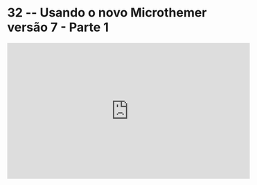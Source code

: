 # 32 -- Usando o novo Microthemer versão 7 - Parte 1

<iframe 
        width="560" 
        height="315" 
        src="https://www.youtube.com/embed/HKE0W1uH1p4" 
        title="YouTube video player" 
        frameborder="0" 
        allow="accelerometer; autoplay; clipboard-write; encrypted-media; gyroscope; picture-in-picture" 
        allowfullscreen
        >
</iframe>

